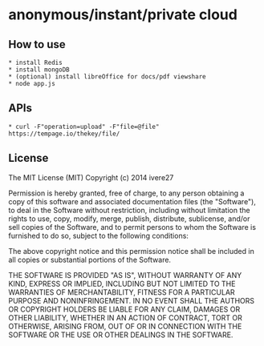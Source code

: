 anonymous/instant/private cloud
=======

## How to use

    * install Redis
    * install mongoDB
    * (optional) install libreOffice for docs/pdf viewshare
    * node app.js
  

## APIs
    * curl -F"operation=upload" -F"file=@file" https://tempage.io/thekey/file/


## License

The MIT License (MIT)
Copyright (c) 2014 ivere27

Permission is hereby granted, free of charge, to any person obtaining a copy of
this software and associated documentation files (the "Software"), to deal in
the Software without restriction, including without limitation the rights to
use, copy, modify, merge, publish, distribute, sublicense, and/or sell copies of
the Software, and to permit persons to whom the Software is furnished to do so,
subject to the following conditions:

The above copyright notice and this permission notice shall be included in all
copies or substantial portions of the Software.

THE SOFTWARE IS PROVIDED "AS IS", WITHOUT WARRANTY OF ANY KIND, EXPRESS OR
IMPLIED, INCLUDING BUT NOT LIMITED TO THE WARRANTIES OF MERCHANTABILITY,
FITNESS FOR A PARTICULAR PURPOSE AND NONINFRINGEMENT. IN NO EVENT SHALL THE
AUTHORS OR COPYRIGHT HOLDERS BE LIABLE FOR ANY CLAIM, DAMAGES OR OTHER
LIABILITY, WHETHER IN AN ACTION OF CONTRACT, TORT OR OTHERWISE, ARISING FROM,
OUT OF OR IN CONNECTION WITH THE SOFTWARE OR THE USE OR OTHER DEALINGS IN THE
SOFTWARE.

